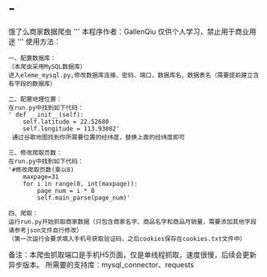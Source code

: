 # -
饿了么商家数据爬虫
'''
本程序作者：GallenQiu
仅供个人学习，禁止用于商业用途
'''
使用方法：

    一、配置数据库：
    （本爬虫采用MySQL数据库）
    进入eleme_mysql.py,修改数据库连接、密码、端口，数据库名、数据表名（需要提前建立含有字段的数据库）

    二、配置地理位置：
    在run.py中找到如下代码：
    ' def __init__(self):
        self.latitude = 22.52680
        self.longitude = 113.93082'
     通过谷歌地图找到你所需要位置的经纬度，替换上面的经纬度即可
    
    三、修改爬取页数：
    在run.py中找到如下代码：
    '#修改爬取页数(乘以8)
        maxpage=31
        for i in range(0, int(maxpage)):
            page_num = i * 8
            self.main_parse(page_num)'
            
    四、爬取：
    运行run.py开始抓取商家数据（只包含商家名字、商品名字和商品月销量，需要添加其他字段请参考json文件自行修改）
    （第一次运行会要求填入手机号获取验证码，之后cookies保存在cookies.txt文件中）

备注：本爬虫抓取端口是手机H5页面，仅是单线程抓取，速度很慢，后续会更新异步版本。
所需要的支持库：mysql_connector、requests

